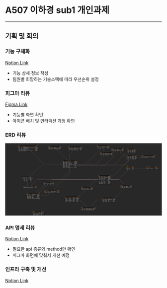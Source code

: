 # A507 이하경 sub1 개인과제

***
## 기획 및 회의
### 기능 구체화
[Notion Link](https://young5306.notion.site/0110-89beadd06daa4f4dbe8545b1c259ce8a)
- 기능 상세 정보 작성
- 팀원별 희망하는 기술스택에 따라 우선순위 설정

### 피그마 리뷰
[Figma Link](https://www.figma.com/design/1q0BsgQxuVqRIR3t6hx8Lx/Jackpot-777?node-id=122-2634&t=2khqJuukrQFMnWuj-0)
- 기능별 화면 확인
- 아이콘 배치 및 인터랙션 과정 확인

### ERD 리뷰
![ERD](./image/ERD%20K-ING.png)

### API 명세 리뷰
[Notion Link](https://young5306.notion.site/API-1732f0f38a4981448388e9740d6201b6)
- 필요한 api 종류와 method만 확인 
- 피그마 화면에 맞춰서 개선 예정


### 인프라 구축 및 개선
[Notion Link](https://puranium235.notion.site/Docker-17a26dcedda380cba3fde586719aa92c?pvs=73)

